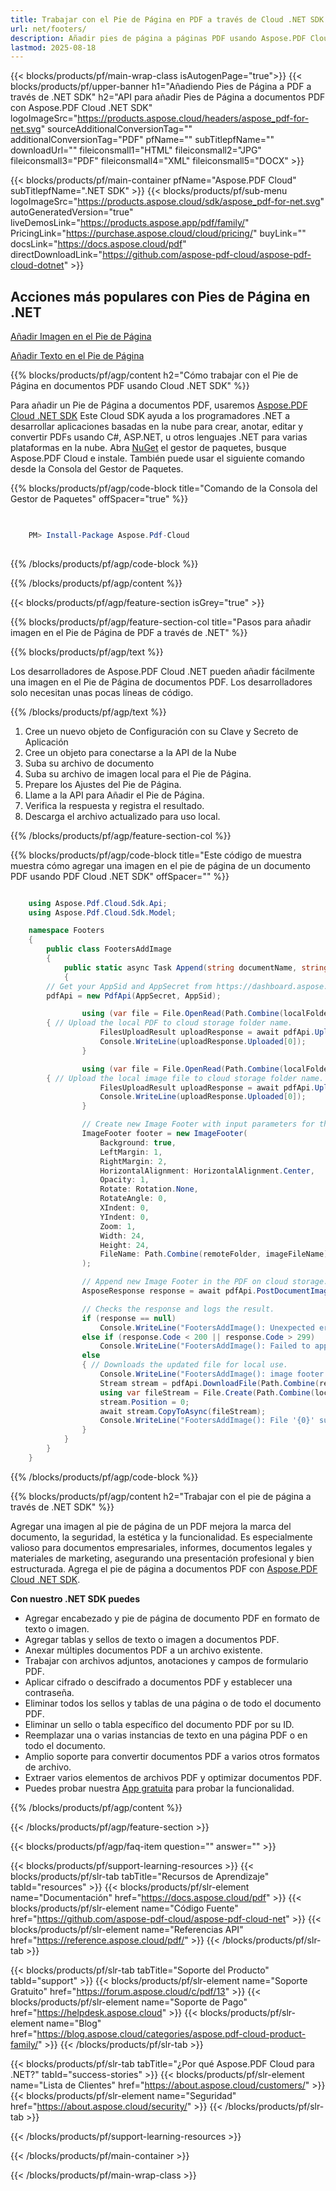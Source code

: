 ```yaml
---
title: Trabajar con el Pie de Página en PDF a través de Cloud .NET SDK
url: net/footers/
description: Añadir pies de página a páginas PDF usando Aspose.PDF Cloud SDK en .NET. Branding, firmas y más.
lastmod: 2025-08-18
---
```


{{< blocks/products/pf/main-wrap-class isAutogenPage="true">}}
{{< blocks/products/pf/upper-banner h1="Añadiendo Pies de Página a PDF a través de .NET SDK" h2="API para añadir Pies de Página a documentos PDF con Aspose.PDF Cloud .NET SDK" logoImageSrc="https://products.aspose.cloud/headers/aspose_pdf-for-net.svg" sourceAdditionalConversionTag="" additionalConversionTag="PDF" pfName="" subTitlepfName="" downloadUrl="" fileiconsmall1="HTML" fileiconsmall2="JPG" fileiconsmall3="PDF" fileiconsmall4="XML" fileiconsmall5="DOCX" >}}

{{< blocks/products/pf/main-container pfName="Aspose.PDF Cloud" subTitlepfName=".NET SDK" >}}
{{< blocks/products/pf/sub-menu logoImageSrc="https://products.aspose.cloud/sdk/aspose_pdf-for-net.svg"
autoGeneratedVersion="true"
liveDemosLink="https://products.aspose.app/pdf/family/" PricingLink="https://purchase.aspose.cloud/cloud/pricing/" buyLink="" docsLink="https://docs.aspose.cloud/pdf"  directDownloadLink="https://github.com/aspose-pdf-cloud/aspose-pdf-cloud-dotnet" >}}

<div class="container-fluid features-section bg-gray singleproduct">
<a class="anchor" id="features" name="features">
</a>
<div class="row">
<div class="container">
<h2 class="pr-ft">Acciones más populares con Pies de Página en .NET</h2>
<div class="col-lg-6">
<em class="fa fa-picture-o ico-blue fa-2x col-lg-2"></em>
<p class="col-lg-10"><a href="https://products.aspose.cloud/pdf/net/footers/image/">Añadir Imagen en el Pie de Página</a></p>
</div>
<div class="col-lg-6">
<em class="fa fa-file-text ico-blue fa-2x col-lg-2"></em>
<p class="col-lg-10"><a href="https://products.aspose.cloud/pdf/net/footers/text/">Añadir Texto en el Pie de Página</a></p>
</div>
</div>
</div>
</div>

{{% blocks/products/pf/agp/content h2="Cómo trabajar con el Pie de Página en documentos PDF usando Cloud .NET SDK" %}}

Para añadir un Pie de Página a documentos PDF, usaremos
[Aspose.PDF Cloud .NET SDK](https://products.aspose.cloud/pdf/net/)
Este Cloud SDK ayuda a los programadores .NET a desarrollar aplicaciones basadas en la nube para crear, anotar, editar y convertir PDFs usando C#, ASP.NET,
u otros lenguajes .NET para varias plataformas en la nube. Abra
[NuGet](https://www.nuget.org/packages/Aspose.Pdf-Cloud)
el gestor de paquetes, busque
Aspose.PDF Cloud
e instale. También puede usar el siguiente comando desde la Consola del Gestor de Paquetes.


{{% blocks/products/pf/agp/code-block title="Comando de la Consola del Gestor de Paquetes" offSpacer="true" %}}

```powershell

     
    PM> Install-Package Aspose.Pdf-Cloud
     

```

{{% /blocks/products/pf/agp/code-block %}}

{{% /blocks/products/pf/agp/content %}}

{{< blocks/products/pf/agp/feature-section isGrey="true" >}}

{{% blocks/products/pf/agp/feature-section-col title="Pasos para añadir imagen en el Pie de Página de PDF a través de .NET" %}}

{{% blocks/products/pf/agp/text %}}

Los desarrolladores de Aspose.PDF Cloud .NET pueden añadir fácilmente una imagen en el Pie de Página de documentos PDF. Los desarrolladores solo necesitan unas pocas líneas de código.

{{% /blocks/products/pf/agp/text %}}

1. Cree un nuevo objeto de Configuración con su Clave y Secreto de Aplicación
1. Cree un objeto para conectarse a la API de la Nube
1. Suba su archivo de documento
1. Suba su archivo de imagen local para el Pie de Página.
1. Prepare los Ajustes del Pie de Página.
1. Llame a la API para Añadir el Pie de Página.
1. Verifica la respuesta y registra el resultado.
1. Descarga el archivo actualizado para uso local.

{{% /blocks/products/pf/agp/feature-section-col %}}

{{% blocks/products/pf/agp/code-block title="Este código de muestra muestra cómo agregar una imagen en el pie de página de un documento PDF usando PDF Cloud .NET SDK" offSpacer="" %}}

```cs

    using Aspose.Pdf.Cloud.Sdk.Api;
    using Aspose.Pdf.Cloud.Sdk.Model;

    namespace Footers
    {
        public class FootersAddImage
        {
            public static async Task Append(string documentName, string outputName, string imageFileName, int startPage, int endPage, string localFolder, string remoteFolder)
            {
		// Get your AppSid and AppSecret from https://dashboard.aspose.cloud (free registration required). 
		pdfApi = new PdfApi(AppSecret, AppSid);

                using (var file = File.OpenRead(Path.Combine(localFolder, documentName)))
		{ // Upload the local PDF to cloud storage folder name.
                    FilesUploadResult uploadResponse = await pdfApi.UploadFileAsync(Path.Combine(remoteFolder, documentName), documentName);
                    Console.WriteLine(uploadResponse.Uploaded[0]);
                }

                using (var file = File.OpenRead(Path.Combine(localFolder, imageFileName)))
		{ // Upload the local image file to cloud storage folder name.
                    FilesUploadResult uploadResponse = await pdfApi.UploadFileAsync(Path.Combine(remoteFolder, imageFileName), imageFileName);
                    Console.WriteLine(uploadResponse.Uploaded[0]);
                }

                // Create new Image Footer with input parameters for the PDF on cloud storage.
                ImageFooter footer = new ImageFooter(
                    Background: true,
                    LeftMargin: 1,
                    RightMargin: 2,
                    HorizontalAlignment: HorizontalAlignment.Center,
                    Opacity: 1,
                    Rotate: Rotation.None,
                    RotateAngle: 0,
                    XIndent: 0,
                    YIndent: 0,
                    Zoom: 1,
                    Width: 24,
                    Height: 24,
                    FileName: Path.Combine(remoteFolder, imageFileName)
                );

                // Append new Image Footer in the PDF on cloud storage.
                AsposeResponse response = await pdfApi.PostDocumentImageFooterAsync(documentName, footer, startPage, endPage, folder: remoteFolder);

                // Checks the response and logs the result.
                if (response == null)
                    Console.WriteLine("FootersAddImage(): Unexpected error!");
                else if (response.Code < 200 || response.Code > 299)
                    Console.WriteLine("FootersAddImage(): Failed to append image footer to the document.");
                else
                { // Downloads the updated file for local use.
                    Console.WriteLine("FootersAddImage(): image footer successfully appended to the document '{0}'.", documentName);
                    Stream stream = pdfApi.DownloadFile(Path.Combine(remoteFolder, documentName));
                    using var fileStream = File.Create(Path.Combine(localFolder, "append_image_footer_" + outputName));
                    stream.Position = 0;
                    await stream.CopyToAsync(fileStream);
                    Console.WriteLine("FootersAddImage(): File '{0}' successfully downloaded.", "append_image_footer_" + outputName);
                }
            }
        }
    }

```


{{% /blocks/products/pf/agp/code-block %}}

{{% blocks/products/pf/agp/content h2="Trabajar con el pie de página a través de .NET SDK" %}}

Agregar una imagen al pie de página de un PDF mejora la marca del documento, la seguridad, la estética y la funcionalidad. Es especialmente valioso para documentos empresariales, informes, documentos legales y materiales de marketing, asegurando una presentación profesional y bien estructurada.
Agrega el pie de página a documentos PDF con [Aspose.PDF Cloud .NET SDK](https://products.aspose.cloud/pdf/net/).

**Con nuestro .NET SDK puedes**

+ Agregar encabezado y pie de página de documento PDF en formato de texto o imagen.
+ Agregar tablas y sellos de texto o imagen a documentos PDF.
+ Anexar múltiples documentos PDF a un archivo existente.
+ Trabajar con archivos adjuntos, anotaciones y campos de formulario PDF.
+ Aplicar cifrado o descifrado a documentos PDF y establecer una contraseña.
+ Eliminar todos los sellos y tablas de una página o de todo el documento PDF.
+ Eliminar un sello o tabla específico del documento PDF por su ID.
+ Reemplazar una o varias instancias de texto en una página PDF o en todo el documento.
+ Amplio soporte para convertir documentos PDF a varios otros formatos de archivo.
+ Extraer varios elementos de archivos PDF y optimizar documentos PDF.
+ Puedes probar nuestra [App gratuita](https://products.aspose.app/pdf/xfa) para probar la funcionalidad.

{{% /blocks/products/pf/agp/content %}}

{{< /blocks/products/pf/agp/feature-section >}}

{{< blocks/products/pf/agp/faq-item question="" answer="" >}}

{{< blocks/products/pf/support-learning-resources >}}
{{< blocks/products/pf/slr-tab tabTitle="Recursos de Aprendizaje" tabId="resources" >}}
{{< blocks/products/pf/slr-element name="Documentación" href="https://docs.aspose.cloud/pdf" >}}
{{< blocks/products/pf/slr-element name="Código Fuente" href="https://github.com/aspose-pdf-cloud/aspose-pdf-cloud-net" >}}
{{< blocks/products/pf/slr-element name="Referencias API" href="https://reference.aspose.cloud/pdf/" >}}
{{< /blocks/products/pf/slr-tab >}}

{{< blocks/products/pf/slr-tab tabTitle="Soporte del Producto" tabId="support" >}}
{{< blocks/products/pf/slr-element name="Soporte Gratuito" href="https://forum.aspose.cloud/c/pdf/13" >}}
{{< blocks/products/pf/slr-element name="Soporte de Pago" href="https://helpdesk.aspose.cloud" >}}
{{< blocks/products/pf/slr-element name="Blog" href="https://blog.aspose.cloud/categories/aspose.pdf-cloud-product-family/" >}}
{{< /blocks/products/pf/slr-tab >}}

{{< blocks/products/pf/slr-tab tabTitle="¿Por qué Aspose.PDF Cloud para .NET?" tabId="success-stories" >}}
{{< blocks/products/pf/slr-element name="Lista de Clientes" href="https://about.aspose.cloud/customers/" >}}
{{< blocks/products/pf/slr-element name="Seguridad" href="https://about.aspose.cloud/security/" >}}
{{< /blocks/products/pf/slr-tab >}}

{{< /blocks/products/pf/support-learning-resources >}}

{{< /blocks/products/pf/main-container >}}

{{< /blocks/products/pf/main-wrap-class >}}




